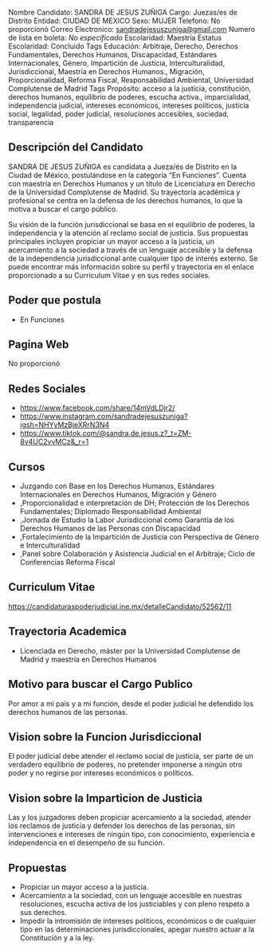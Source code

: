 Nombre Candidato: SANDRA DE JESUS ZUÑIGA
Cargo: Juezas/es de Distrito
Entidad: CIUDAD DE MEXICO
Sexo: MUJER
Telefono: No proporcionó
Correo Electronico: sandradejesuszuniga@gmail.com
Numero de lista en boleta: *No especificado*
Escolaridad: Maestría
Estatus Escolaridad: Concluido
Tags Educación: Arbitraje, Derecho, Derechos Fundamentales, Derechos Humanos, Discapacidad, Estándares Internacionales, Género, Impartición de Justicia, Interculturalidad, Jurisdiccional, Maestría en Derechos Humanos., Migración, Proporcionalidad, Reforma Fiscal, Responsabilidad Ambiental, Universidad Complutense de Madrid
Tags Propósito: acceso a la justicia, constitución, derechos humanos, equilibrio de poderes, escucha activa., imparcialidad, independencia judicial, intereses económicos, intereses políticos, justicia social, legalidad, poder judicial, resoluciones accesibles, sociedad, transparencia


## Descripción del Candidato 

SANDRA DE JESUS ZUÑIGA es candidata a Jueza/és de Distrito en la Ciudad de México, postulándose en la categoría “En Funciones”. Cuenta con maestría en Derechos Humanos y un título de Licenciatura en Derecho de la Universidad Complutense de Madrid. Su trayectoria académica y profesional se centra en la defensa de los derechos humanos, lo que la motiva a buscar el cargo público.

Su visión de la función jurisdiccional se basa en el equilibrio de poderes, la independencia y la atención al reclamo social de justicia. Sus propuestas principales incluyen propiciar un mayor acceso a la justicia, un acercamiento a la sociedad a través de un lenguaje accesible y la defensa de la independencia jurisdiccional ante cualquier tipo de interés externo. Se puede encontrar más información sobre su perfil y trayectoria en el enlace proporcionado a su Curriculum Vitae y en sus redes sociales.


## Poder que postula

- En Funciones


## Pagina Web

No proporcionó


## Redes Sociales

- https://www.facebook.com/share/14mVdLDjr2/
- https://www.instagram.com/sandradejesuszuniga?igsh=NHYyMzBjeXRrN3N4
- https://www.tiktok.com/@sandra.de.jesus.z?_t=ZM-8v4UC2vvMCz&_r=1


## Cursos

- Juzgando con Base en los Derechos Humanos, Estándares Internacionales en Derechos Humanos, Migración y Género
- ,Proporcionalidad e interpretación de DH; Protección de los Derechos Fundamentales; Diplomado Responsabilidad Ambiental
- ,Jornada de Estudio la Labor Jurisdiccional como Garantía de los Derechos Humanos de las Personas con Discapacidad
- ,Fortalecimiento de la Impartición de Justicia con Perspectiva de Género e Interculturalidad
- ,Panel sobre Colaboración y Asistencia Judicial en el Arbitraje; Ciclo de Conferencias Reforma Fiscal


## Curriculum Vitae

https://candidaturaspoderjudicial.ine.mx/detalleCandidato/52562/11


## Trayectoria Academica

- Licenciada en Derecho, máster por la Universidad Complutense de Madrid y maestría en Derechos Humanos


## Motivo para buscar el Cargo Publico

Por amor a mi país y a mi función, desde el poder judicial he defendido los derechos humanos de las personas.


## Vision sobre la Funcion Jurisdiccional

El poder judicial debe atender el reclamo social de justicia, ser parte de un verdadero equilibrio de poderes, no pretender imponerse a ningún otro poder y no regirse por intereses económicos o políticos.


## Vision sobre la Imparticion de Justicia

Las y los juzgadores deben propiciar acercamiento a la sociedad, atender los reclamos de justicia y defender los derechos de las personas, sin intervenciones e intereses de ningún tipo, con conocimiento, experiencia e independencia en el desempeño de su función.


## Propuestas

- Propiciar un mayor acceso a la justicia.
- Acercamiento a la sociedad, con un lenguaje accesible en nuestras resoluciones, escucha activa de los justiciables y con pleno respeto a sus derechos.
- Impedir la intromisión de intereses políticos, económicos o de cualquier tipo en las determinaciones jurisdiccionales, apegar nuestro actuar a la Constitución y a la ley.

